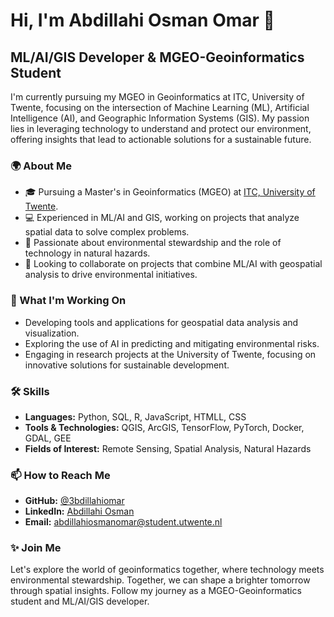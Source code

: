 
# Hi, I'm Abdillahi Osman Omar 👋

## ML/AI/GIS Developer & MGEO-Geoinformatics Student

I'm currently pursuing my MGEO in Geoinformatics at ITC, University of Twente, focusing on the intersection of Machine Learning (ML), Artificial Intelligence (AI), and Geographic Information Systems (GIS). My passion lies in leveraging technology to understand and protect our environment, offering insights that lead to actionable solutions for a sustainable future.

### 🌍 About Me

- 🎓 Pursuing a Master's in Geoinformatics (MGEO) at [ITC, University of Twente](https://www.itc.nl/).
- 💻 Experienced in ML/AI and GIS, working on projects that analyze spatial data to solve complex problems.
- 🌱 Passionate about environmental stewardship and the role of technology in natural hazards.
- 🤝 Looking to collaborate on projects that combine ML/AI with geospatial analysis to drive environmental initiatives.

### 🚀 What I'm Working On

- Developing tools and applications for geospatial data analysis and visualization.
- Exploring the use of AI in predicting and mitigating environmental risks.
- Engaging in research projects at the University of Twente, focusing on innovative solutions for sustainable development.

### 🛠 Skills

- **Languages:** Python, SQL, R, JavaScript, HTMLL, CSS
- **Tools & Technologies:** QGIS, ArcGIS, TensorFlow, PyTorch, Docker, GDAL, GEE
- **Fields of Interest:** Remote Sensing, Spatial Analysis, Natural Hazards

### 📫 How to Reach Me

- **GitHub:** [@3bdillahiomar](https://github.com/3bdillahiomar)
- **LinkedIn:** [Abdillahi Osman](https://www.linkedin.com/in/abdillahi-osman-omar-7b2724173/)
- **Email:** [abdillahiosmanomar@student.utwente.nl](mailto:abdillahiosmanomar@student.utwente.nl)

### ✨ Join Me

Let's explore the world of geoinformatics together, where technology meets environmental stewardship. Together, we can shape a brighter tomorrow through spatial insights. Follow my journey as a MGEO-Geoinformatics student and ML/AI/GIS developer.
